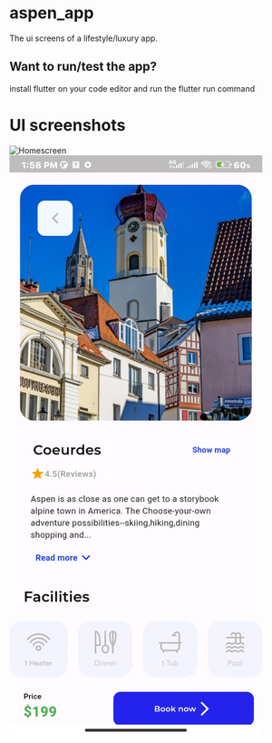 # aspen_app

The ui screens of a lifestyle/luxury app.

## Want to run/test the app?

install flutter on your code editor and run the flutter run command 

# UI screenshots
![Homescreen]('assets/home')
![coeurdes screen](assets/coeS.jpg)

